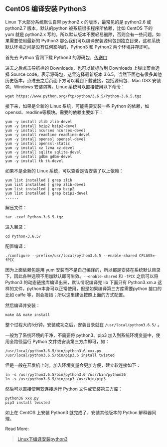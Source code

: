 ## CentOS 编译安装 Python3

Linux 下大部分系统默认自带 python2.x 的版本，最常见的是 python2.6 或 python2.7 版本，默认的python 被系统很多程序所依赖，比如 CentOS 下的 yum 就是 python2.x 写的，所以默认版本不要轻易删除，否则会有一些问题。如果需要使用最新的 Python3 那么我们可以编译安装源码包到独立目录，这和系统默认环境之间是没有任何影响的，Python3 和 Python2 两个环境并存即可。

首先去 Python 官网下载 Python3 的源码包，[传送门](https://www.python.org/) 

进去之后点击导航栏的 Downloads，也可以鼠标放到 Downloads 上弹出菜单选择 Source code，表示源码包，这里选择最新版本 3.6.5，当然下面也有很多其他历史版本，点进去之后页面下方可以看到下载链接，包括源码包、Mac OSX 安装包、Windows 安装包等。Linux 系统可以直接使用以下命令：

```
wget https://www.python.org/ftp/python/3.6.5/Python-3.6.5.tgz
```

接下来，如果是全新的 Linux 系统，可能需要安装一些 Python 的依赖，如 openssl、readline等模块。需要的依赖主要如下：

```
yum -y install zlib zlib-devel
yum -y install bzip2 bzip2-devel
yum -y install ncurses ncurses-devel
yum -y install readline readline-devel
yum -y install openssl openssl-devel
yum -y install openssl-static
yum -y install xz lzma xz-devel
yum -y install sqlite sqlite-devel
yum -y install gdbm gdbm-devel
yum -y install tk tk-devel
```

如果不是全新的 Linux 系统，可以查看是否安装了以上依赖：

```
yum list installed | grep zlib
yum list installed | grep zlib-devel
yum list installed | grep bzip2
yum list installed | grep bzip2-devel
......
```

解压文件：

```
tar -zxvf Python-3.6.5.tgz
```

进入目录：

```
cd Python-3.6.5/
```

配置编译：

```
./configure --prefix=/usr/local/python3.6.5 --enable-shared CFLAGS=-fPIC
```

因为上面依赖包是用 yum 安装而不是自己编译的，所以都是安装在系统默认目录下，因此各种选项不用加默认即可生效。`--enable-shared` 和 `-fPIC` 之后可以将 Python3 的动态链接库编译出来，默认情况编译完 lib 下面只有 Python3.xm.a 这样的文件，python本身可以正常使用，但是如果编译第三方库需要python 接口的比如 caffe 等，则会报错；所以这里建议按照上面的方式配置。

然后编译并安装：

```
make && make install
```

整个过程大约5分钟，安装成功之后，安装目录就在 `/usr/local/python3.6.5/` 。

一般为了系统环境的干净，不需要将 python3、pip3 加入到系统环境变量中，使用全路径运行 Python 文件或安装第三方库即可，如：

```
/usr/local/python3.6.5/bin/python3.6 xxx.py
/usr/local/python3.6.5/bin/pip3.6 install twisted
```

但是一般在开发机上时，加入环境变量会更加方便，建立软连接如下：

```
ln -s /usr/python3.6.5/bin/python3.6 /usr/bin/python36
ln -s /usr/python3.6.5/bin/pip3 /usr/bin/pip3
```

然后可以直接使用软连接运行 Python 文件或安装第三方库：

```
python36 xxx.py
pip3 install twisted
```

如上在 CentOS 上安装 Python3 就完成了，安装其他版本的 Python 解释器同理。



Read More:

> [Linux下编译安装python3](https://www.cnblogs.com/freeweb/p/5181764.html)